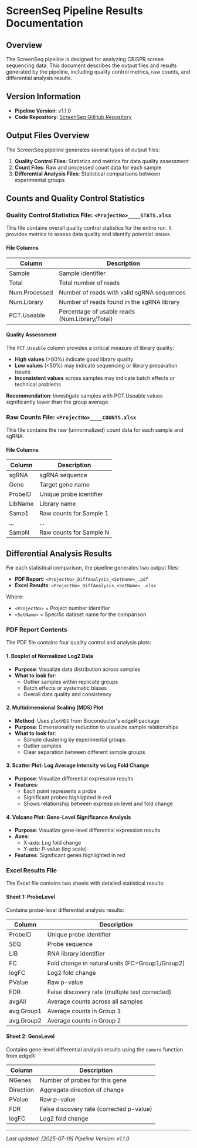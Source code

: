 # ScreenSeq Pipeline Results Documentation

## Overview

The ScreenSeq pipeline is designed for analyzing CRISPR screen sequencing data. This document describes the output files and results generated by the pipeline, including quality control metrics, raw counts, and differential analysis results.

## Version Information

- **Pipeline Version**: v1.1.0
- **Code Repository**: [ScreenSeq GitHub Repository](https://github.com/soccin/ScreenSEQ)

## Output Files Overview

The ScreenSeq pipeline generates several types of output files:

1. **Quality Control Files**: Statistics and metrics for data quality assessment
2. **Count Files**: Raw and processed count data for each sample
3. **Differential Analysis Files**: Statistical comparisons between experimental groups

## Counts and Quality Control Statistics

### Quality Control Statistics File: `<ProjectNo>____STATS.xlsx`

This file contains overall quality control statistics for the entire run. It provides metrics to assess data quality and identify potential issues.

#### File Columns

| Column         | Description                                    |
|----------------|------------------------------------------------|
| Sample         | Sample identifier                              |
| Total          | Total number of reads                          |
| Num.Processed  | Number of reads with valid sgRNA sequences     |
| Num.Library    | Number of reads found in the sgRNA library     |
| PCT.Useable    | Percentage of usable reads (Num.Library/Total) |

#### Quality Assessment

The `PCT.Useable` column provides a critical measure of library quality:
- **High values** (>80%) indicate good library quality
- **Low values** (<50%) may indicate sequencing or library preparation issues
- **Inconsistent values** across samples may indicate batch effects or technical problems

**Recommendation**: Investigate samples with PCT.Useable values significantly lower than the group average.

### Raw Counts File: `<ProjectNo>____COUNTS.xlsx`

This file contains the raw (unnormalized) count data for each sample and sgRNA.

#### File Columns

| Column   | Description                    |
|----------|--------------------------------|
| sgRNA    | sgRNA sequence                 |
| Gene     | Target gene name               |
| ProbeID  | Unique probe identifier        |
| LibName  | Library name                   |
| Samp1    | Raw counts for Sample 1        |
| ...      | ...                            |
| SampN    | Raw counts for Sample N        |

## Differential Analysis Results

For each statistical comparison, the pipeline generates two output files:

- **PDF Report**: `<ProjectNo>_DiffAnalysis_<SetName>_.pdf`
- **Excel Results**: `<ProjectNo>_DiffAnalysis_<SetName>_.xlsx`

Where:
- `<ProjectNo>` = Project number identifier
- `<SetName>` = Specific dataset name for the comparison

### PDF Report Contents

The PDF file contains four quality control and analysis plots:

#### 1. Boxplot of Normalized Log2 Data
- **Purpose**: Visualize data distribution across samples
- **What to look for**: 
  - Outlier samples within replicate groups
  - Batch effects or systematic biases
  - Overall data quality and consistency

#### 2. Multidimensional Scaling (MDS) Plot
- **Method**: Uses `plotMDS` from Bioconductor's edgeR package
- **Purpose**: Dimensionality reduction to visualize sample relationships
- **What to look for**:
  - Sample clustering by experimental groups
  - Outlier samples
  - Clear separation between different sample groups

#### 3. Scatter Plot: Log Average Intensity vs Log Fold Change
- **Purpose**: Visualize differential expression results
- **Features**: 
  - Each point represents a probe
  - Significant probes highlighted in red
  - Shows relationship between expression level and fold change

#### 4. Volcano Plot: Gene-Level Significance Analysis
- **Purpose**: Visualize gene-level differential expression results
- **Axes**: 
  - X-axis: Log fold change
  - Y-axis: P-value (log scale)
- **Features**: Significant genes highlighted in red

### Excel Results File

The Excel file contains two sheets with detailed statistical results:

#### Sheet 1: ProbeLevel
Contains probe-level differential analysis results:

| Column      | Description                                    |
|-------------|------------------------------------------------|
| ProbeID     | Unique probe identifier                        |
| SEQ         | Probe sequence                                 |
| LIB         | RNA library identifier                         |
| FC          | Fold change in natural units (FC=Group1/Group2)|
| logFC       | Log2 fold change                               |
| PValue      | Raw p-value                                    |
| FDR         | False discovery rate (multiple test corrected) |
| avgAll      | Average counts across all samples              |
| avg.Group1  | Average counts in Group 1                      |
| avg.Group2  | Average counts in Group 2                      |

#### Sheet 2: GeneLevel
Contains gene-level differential analysis results using the `camera` function from edgeR:

| Column    | Description                              |
|-----------|------------------------------------------|
| NGenes    | Number of probes for this gene           |
| Direction | Aggregate direction of change            |
| PValue    | Raw p-value                              |
| FDR       | False discovery rate (corrected p-value) |
| logFC     | Log2 fold change                         |

---

*Last updated: [2025-07-19]*
*Pipeline Version: v1.1.0*
